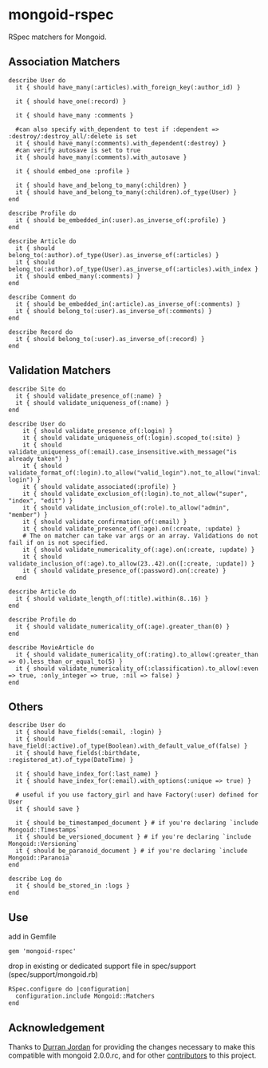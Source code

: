 mongoid-rspec
=

RSpec matchers for Mongoid.

Association Matchers
-
    describe User do
      it { should have_many(:articles).with_foreign_key(:author_id) }
  
      it { should have_one(:record) }    
  
      it { should have_many :comments }
      
      #can also specify with_dependent to test if :dependent => :destroy/:destroy_all/:delete is set
      it { should have_many(:comments).with_dependent(:destroy) }
      #can verify autosave is set to true
      it { should have_many(:comments).with_autosave }
  
      it { should embed_one :profile }

      it { should have_and_belong_to_many(:children) }  
      it { should have_and_belong_to_many(:children).of_type(User) }
    end

    describe Profile do
      it { should be_embedded_in(:user).as_inverse_of(:profile) }
    end

    describe Article do
      it { should belong_to(:author).of_type(User).as_inverse_of(:articles) }
      it { should belong_to(:author).of_type(User).as_inverse_of(:articles).with_index }
      it { should embed_many(:comments) }
    end

    describe Comment do
      it { should be_embedded_in(:article).as_inverse_of(:comments) }
      it { should belong_to(:user).as_inverse_of(:comments) }
    end

    describe Record do
      it { should belong_to(:user).as_inverse_of(:record) }
    end

Validation Matchers
-
    describe Site do
      it { should validate_presence_of(:name) }
      it { should validate_uniqueness_of(:name) }
    end

    describe User do
	    it { should validate_presence_of(:login) }
	    it { should validate_uniqueness_of(:login).scoped_to(:site) }
	    it { should validate_uniqueness_of(:email).case_insensitive.with_message("is already taken") }
	    it { should validate_format_of(:login).to_allow("valid_login").not_to_allow("invalid login") }
	    it { should validate_associated(:profile) }
	    it { should validate_exclusion_of(:login).to_not_allow("super", "index", "edit") }
	    it { should validate_inclusion_of(:role).to_allow("admin", "member") }
	    it { should validate_confirmation_of(:email) }
	    it { should validate_presence_of(:age).on(:create, :update) }
		# The on matcher can take var args or an array. Validations do not fail if on is not specified.
	    it { should validate_numericality_of(:age).on(:create, :update) }
	    it { should validate_inclusion_of(:age).to_allow(23..42).on([:create, :update]) }
	    it { should validate_presence_of(:password).on(:create) }
	  end

    describe Article do
      it { should validate_length_of(:title).within(8..16) }
    end
    
    describe Profile do
      it { should validate_numericality_of(:age).greater_than(0) }
    end    

    describe MovieArticle do
      it { should validate_numericality_of(:rating).to_allow(:greater_than => 0).less_than_or_equal_to(5) }
      it { should validate_numericality_of(:classification).to_allow(:even => true, :only_integer => true, :nil => false) }    
    end

Others
-
    describe User do
      it { should have_fields(:email, :login) }
      it { should have_field(:active).of_type(Boolean).with_default_value_of(false) }
      it { should have_fields(:birthdate, :registered_at).of_type(DateTime) }

      it { should have_index_for(:last_name) }
      it { should have_index_for(:email).with_options(:unique => true) }

      # useful if you use factory_girl and have Factory(:user) defined for User
      it { should save }
      
      it { should be_timestamped_document } # if you're declaring `include Mongoid::Timestamps`
      it { should be_versioned_document } # if you're declaring `include Mongoid::Versioning`
      it { should be_paranoid_document } # if you're declaring `include Mongoid::Paranoia`
    end
    
    describe Log do
      it { should be_stored_in :logs }
    end    

Use
-
add in Gemfile

    gem 'mongoid-rspec'
    
drop in existing or dedicated support file in spec/support (spec/support/mongoid.rb)

    RSpec.configure do |configuration|
      configuration.include Mongoid::Matchers
    end
    
Acknowledgement
-
Thanks to [Durran Jordan](https://github.com/durran) for providing the changes necessary to make 
this compatible with mongoid 2.0.0.rc, and for other [contributors](https://github.com/evansagge/mongoid-rspec/contributors) 
to this project.
